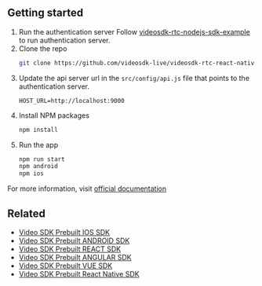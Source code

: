 ## Getting started
1. Run the authentication server
   Follow [videosdk-rtc-nodejs-sdk-example](https://github.com/videosdk-live/videosdk-rtc-nodejs-sdk-example) to run authentication server.
2. Clone the repo
   ```sh
   git clone https://github.com/videosdk-live/videosdk-rtc-react-native-prebuilt-ui.git
   ```
3. Update the api server url in the `src/config/api.js` file that points to the authentication server.
   ```
   HOST_URL=http://localhost:9000
   ```
5. Install NPM packages
   ```sh
   npm install
   ```
6. Run the app
   ```sh
   npm run start
   npm android
   npm ios
   ```
For more information, visit [official documentation](https://docs.videosdk.live/docs/guide/video-and-audio-calling-api-sdk/getting-started)

Related
---------
- [Video SDK Prebuilt IOS SDK](https://github.com/videosdk-live/videosdk-rtc-ios-prebuilt-webview-example)
- [Video SDK Prebuilt ANDROID SDK](https://github.com/videosdk-live/videosdk-rtc-android-prebuilt-webview-example)
- [Video SDK Prebuilt REACT SDK](https://github.com/videosdk-live/videosdk-rtc-react-prebuilt-example)
- [Video SDK Prebuilt ANGULAR SDK](https://github.com/videosdk-live/videosdk-rtc-angular-prebuilt-example)
- [Video SDK Prebuilt VUE SDK](https://github.com/videosdk-live/videosdk-rtc-vue-prebuilt-example)
- [Video SDK Prebuilt React Native SDK](https://github.com/videosdk-live/videosdk-rtc-react-native-prebuilt-ui)
